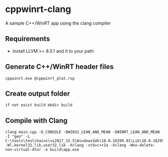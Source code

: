 # cppwinrt-clang
A sample C++/WinRT app using the clang compiler

## Requirements
- Install LLVM >= 8.0.1 and it to your path

## Generate C++/WinRT header files
```
cppwinrt.exe @cppwinrt_plat.rsp
```

## Create output folder
```
if not exist build mkdir build
```

## Compile with Clang
```
clang main.cpp -D_CONSOLE -DWIN32_LEAN_AND_MEAN -DWINRT_LEAN_AND_MEAN -I "gen" -L C:\tools\toolchains\vs2017_15.5\WindowsSdk\10.0.16299.91\Lib\10.0.16299.0\um\x64 -Wl,kernel32.lib,user32.lib -Xclang -std=c++2a -Xclang -Wno-delete-non-virtual-dtor -o build\app.exe
```
